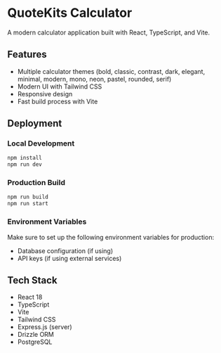 # QuoteKits Calculator

A modern calculator application built with React, TypeScript, and Vite.

## Features

- Multiple calculator themes (bold, classic, contrast, dark, elegant, minimal, modern, mono, neon, pastel, rounded, serif)
- Modern UI with Tailwind CSS
- Responsive design
- Fast build process with Vite

## Deployment

### Local Development

```bash
npm install
npm run dev
```

### Production Build

```bash
npm run build
npm run start
```

### Environment Variables

Make sure to set up the following environment variables for production:

- Database configuration (if using)
- API keys (if using external services)

## Tech Stack

- React 18
- TypeScript
- Vite
- Tailwind CSS
- Express.js (server)
- Drizzle ORM
- PostgreSQL
